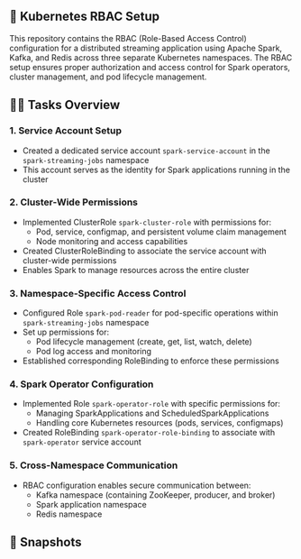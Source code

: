 ## 🚀 Kubernetes RBAC Setup

This repository contains the RBAC (Role-Based Access Control) configuration for a distributed streaming application using Apache Spark, Kafka, and Redis across three separate Kubernetes namespaces. The RBAC setup ensures proper authorization and access control for Spark operators, cluster management, and pod lifecycle management.


## 👨‍💻 Tasks Overview

### 1. Service Account Setup
- Created a dedicated service account `spark-service-account` in the `spark-streaming-jobs` namespace
- This account serves as the identity for Spark applications running in the cluster

### 2. Cluster-Wide Permissions
- Implemented ClusterRole `spark-cluster-role` with permissions for:
  - Pod, service, configmap, and persistent volume claim management
  - Node monitoring and access capabilities
- Created ClusterRoleBinding to associate the service account with cluster-wide permissions
- Enables Spark to manage resources across the entire cluster

### 3. Namespace-Specific Access Control
- Configured Role `spark-pod-reader` for pod-specific operations within `spark-streaming-jobs` namespace
- Set up permissions for:
  - Pod lifecycle management (create, get, list, watch, delete)
  - Pod log access and monitoring
- Established corresponding RoleBinding to enforce these permissions

### 4. Spark Operator Configuration
- Implemented Role `spark-operator-role` with specific permissions for:
  - Managing SparkApplications and ScheduledSparkApplications
  - Handling core Kubernetes resources (pods, services, configmaps)
- Created RoleBinding `spark-operator-role-binding` to associate with `spark-operator` service account

### 5. Cross-Namespace Communication
- RBAC configuration enables secure communication between:
  - Kafka namespace (containing ZooKeeper, producer, and broker)
  - Spark application namespace
  - Redis namespace

## 📸 Snapshots
